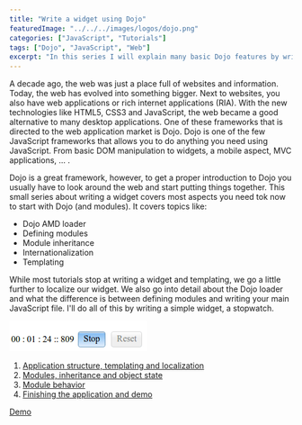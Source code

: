 ```yaml
---
title: "Write a widget using Dojo"
featuredImage: "../../../images/logos/dojo.png"
categories: ["JavaScript", "Tutorials"]
tags: ["Dojo", "JavaScript", "Web"]
excerpt: "In this series I will explain many basic Dojo features by writing a widget from scratch. Topics handled are internationalization, inheritance, AMD and more."
---
```


A decade ago, the web was just a place full of websites and information. Today, the web has evolved into something bigger. Next to websites, you also have web applications or rich internet applications (RIA). With the new technologies like HTML5, CSS3 and JavaScript, the web became a good alternative to many desktop applications. One of these frameworks that is directed to the web application market is Dojo. Dojo is one of the few JavaScript frameworks that allows you to do anything you need using JavaScript. From basic DOM manipulation to widgets, a mobile aspect, MVC applications, ... .

Dojo is a great framework, however, to get a proper introduction to Dojo you usually have to look around the web and start putting things together. This small series about writing a widget covers most aspects you need tok now to start with Dojo (and modules). It covers topics like:

- Dojo AMD loader
- Defining modules
- Module inheritance
- Internationalization
- Templating

While most tutorials stop at writing a widget and templating, we go a little further to localize our widget. We also go into detail about the Dojo loader and what the difference is between defining modules and writing your main JavaScript file. I'll do all of this by writing a simple widget, a stopwatch.

![stop](./images/stop.png)

1. [Application structure, templating and localization](/dojo-widget-resources/)
2. [Modules, inheritance and object state](/dojo-widget-inheritance/)
3. [Module behavior](/dojo-widget-behavior/)
4. [Finishing the application and demo](/dojo-widget-demo/)

[Demo](http://g00glen00b.github.io/dojo-stopwatch/)
